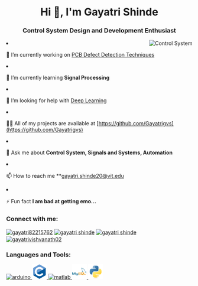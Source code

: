 <h1 align="center">Hi 👋, I'm Gayatri Shinde</h1>
<h3 align="center">Control System Design and Development Enthusiast</h3>
<img align="right" alt="Control System" width"400" src="https://3.bp.blogspot.com/-YzpoWBa4piM/VtGXo__EQ6I/AAAAAAAAAgo/28Yk0L9Plzo/s1600/ten-ft.gif"



- 🔭 I’m currently working on [PCB Defect Detection Techniques](https://github.com/Gayatrigvs/EEG-Signal-Analysis)

- 🌱 I’m currently learning **Signal Processing**

- 🤝 I’m looking for help with [Deep Learning](https://github.com/Gayatrigvs/QOS-Traffic-Scheduling)

- 👨‍💻 All of my projects are available at [https://github.com/Gayatrigvs](https://github.com/Gayatrigvs)

- 💬 Ask me about **Control System, Signals and Systems, Automation**

- 📫 How to reach me **gayatri.shinde20@vit.edu
- ⚡ Fun fact **I am bad at getting emo...**

<h3 align="left">Connect with me:</h3>
<p align="left">
<a href="https://twitter.com/gayatri82215762" target="blank"><img align="center" src="https://raw.githubusercontent.com/rahuldkjain/github-profile-readme-generator/master/src/images/icons/Social/twitter.svg" alt="gayatri82215762" height="30" width="40" /></a>
<a href="https://www.linkedin.com/in/gayatri-shinde-a20b97205" target="blank"><img align="center" src="https://raw.githubusercontent.com/rahuldkjain/github-profile-readme-generator/master/src/images/icons/Social/linked-in-alt.svg" alt="gayatri shinde" height="30" width="40" /></a>
<a href="https://fb.com/gayatri shinde" target="blank"><img align="center" src="https://raw.githubusercontent.com/rahuldkjain/github-profile-readme-generator/master/src/images/icons/Social/facebook.svg" alt="gayatri shinde" height="30" width="40" /></a>
<a href="https://instagram.com/gayatrivishvanath02" target="blank"><img align="center" src="https://raw.githubusercontent.com/rahuldkjain/github-profile-readme-generator/master/src/images/icons/Social/instagram.svg" alt="gayatrivishvanath02" height="30" width="40" /></a>
</p>

<h3 align="left">Languages and Tools:</h3>
<p align="left"> <a href="https://www.arduino.cc/" target="_blank" rel="noreferrer"> <img src="https://cdn.worldvectorlogo.com/logos/arduino-1.svg" alt="arduino" width="40" height="40"/> </a> <a href="https://www.cprogramming.com/" target="_blank" rel="noreferrer"> <img src="https://raw.githubusercontent.com/devicons/devicon/master/icons/c/c-original.svg" alt="c" width="40" height="40"/> </a> <a href="https://www.mathworks.com/" target="_blank" rel="noreferrer"> <img src="https://upload.wikimedia.org/wikipedia/commons/2/21/Matlab_Logo.png" alt="matlab" width="40" height="40"/> </a> <a href="https://www.mysql.com/" target="_blank" rel="noreferrer"> <img src="https://raw.githubusercontent.com/devicons/devicon/master/icons/mysql/mysql-original-wordmark.svg" alt="mysql" width="40" height="40"/> </a> <a href="https://www.python.org" target="_blank" rel="noreferrer"> <img src="https://raw.githubusercontent.com/devicons/devicon/master/icons/python/python-original.svg" alt="python" width="40" height="40"/> </a> </p>
